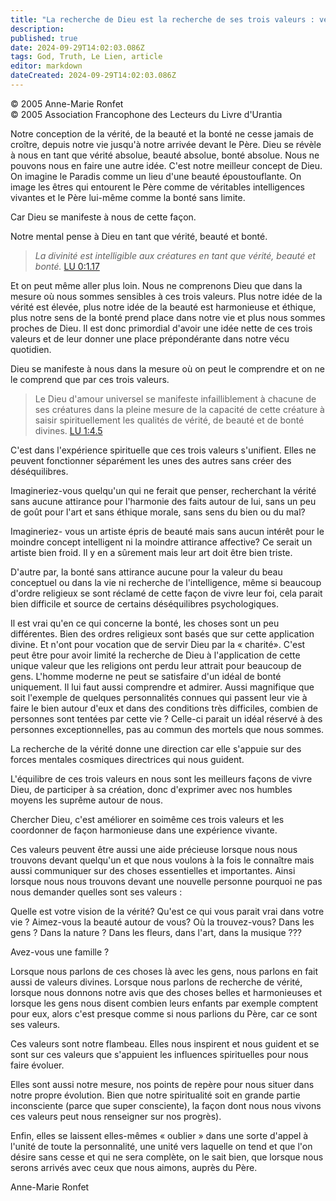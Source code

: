 ```yaml
---
title: "La recherche de Dieu est la recherche de ses trois valeurs : vérité beauté bonté"
description: 
published: true
date: 2024-09-29T14:02:03.086Z
tags: God, Truth, Le Lien, article
editor: markdown
dateCreated: 2024-09-29T14:02:03.086Z
---
```


<p class="v-card v-sheet theme--light grey lighten-3 px-2">© 2005 Anne-Marie Ronfet<br>© 2005 Association Francophone des Lecteurs du Livre d'Urantia</p>

Notre conception de la vérité, de la beauté et la bonté ne cesse jamais de croître, depuis notre vie jusqu'à notre arrivée devant le Père. Dieu se révèle à nous en tant que vérité absolue, beauté absolue, bonté absolue. Nous ne pouvons nous en faire une autre idée. C'est notre meilleur concept de Dieu. On imagine le Paradis comme un lieu d'une beauté époustouflante. On image les êtres qui entourent le Père comme de véritables intelligences vivantes et le Père lui-même comme la bonté sans limite.

Car Dieu se manifeste à nous de cette façon.

Notre mental pense à Dieu en tant que vérité, beauté et bonté.

> _La divinité est intelligible aux créatures en tant que vérité, beauté et bonté._ [LU 0:1.17](/fr/The_Urantia_Book/0#p1_17)

Et on peut même aller plus loin. Nous ne comprenons Dieu que dans la mesure où nous sommes sensibles à ces trois valeurs. Plus notre idée de la vérité est élevée, plus notre idée de la beauté est harmonieuse et éthique, plus notre sens de la bonté prend place dans notre vie et plus nous sommes proches de Dieu. Il est donc primordial d'avoir une idée nette de ces trois valeurs et de leur donner une place prépondérante dans notre vécu quotidien.

Dieu se manifeste à nous dans la mesure où on peut le comprendre et on ne le comprend que par ces trois valeurs.

> Le Dieu d'amour universel se manifeste infailliblement à chacune de ses créatures dans la pleine mesure de la capacité de cette créature à saisir spirituellement les qualités de vérité, de beauté et de bonté divines. [LU 1:4.5](/fr/The_Urantia_Book/1#p4_5)

C'est dans l'expérience spirituelle que ces trois valeurs s'unifient. Elles ne peuvent fonctionner séparément les unes des autres sans créer des déséquilibres.

Imagineriez-vous quelqu'un qui ne ferait que penser, recherchant la vérité sans aucune attirance pour l'harmonie des faits autour de lui, sans un peu de goût pour l'art et sans éthique morale, sans sens du bien ou du mal?

Imagineriez- vous un artiste épris de beauté mais sans aucun intérêt pour le moindre concept intelligent ni la moindre attirance affective? Ce serait un artiste bien froid. Il y en a sûrement mais leur art doit être bien triste.

D'autre par, la bonté sans attirance aucune pour la valeur du beau conceptuel ou dans la vie ni recherche de l'intelligence, même si beaucoup d'ordre religieux se sont réclamé de cette façon de vivre leur foi, cela parait bien difficile et source de certains déséquilibres psychologiques.

Il est vrai qu'en ce qui concerne la bonté, les choses sont un peu différentes. Bien des ordres religieux sont basés que sur cette application divine. Et n'ont pour vocation que de servir Dieu par la « charité». C'est peut être pour avoir limité la recherche de Dieu à l'application de cette unique valeur que les religions ont perdu leur attrait pour beaucoup de gens. L'homme moderne ne peut se satisfaire d'un idéal de bonté uniquement. Il lui faut aussi comprendre et admirer. Aussi magnifique que soit l'exemple de quelques personnalités connues qui passent leur vie à faire le bien autour d'eux et dans des conditions très difficiles, combien de personnes sont tentées par cette vie ? Celle-ci parait un idéal réservé à des personnes exceptionnelles, pas au commun des mortels que nous sommes.

La recherche de la vérité donne une direction car elle s'appuie sur des forces mentales cosmiques directrices qui nous guident.

L'équilibre de ces trois valeurs en nous sont les meilleurs façons de vivre Dieu, de participer à sa création, donc d'exprimer avec nos humbles moyens les suprême autour de nous.

Chercher Dieu, c'est améliorer en soimême ces trois valeurs et les coordonner de façon harmonieuse dans une expérience vivante.

Ces valeurs peuvent être aussi une aide précieuse lorsque nous nous trouvons devant quelqu'un et que nous voulons à la fois le connaître mais aussi communiquer sur des choses essentielles et importantes. Ainsi lorsque nous nous trouvons devant une nouvelle personne pourquoi ne pas nous demander quelles sont ses valeurs :

Quelle est votre vision de la vérité? Qu'est ce qui vous parait vrai dans votre vie ? Aimez-vous la beauté autour de vous? Où la trouvez-vous? Dans les gens ? Dans la nature ? Dans les fleurs, dans l'art, dans la musique ???

Avez-vous une famille ?

Lorsque nous parlons de ces choses là avec les gens, nous parlons en fait aussi de valeurs divines. Lorsque nous parlons de recherche de vérité, lorsque nous donnons notre avis que des choses belles et harmonieuses et lorsque les gens nous disent combien leurs enfants par exemple comptent pour eux, alors c'est presque comme si nous parlions du Père, car ce sont ses valeurs.

Ces valeurs sont notre flambeau. Elles nous inspirent et nous guident et se sont sur ces valeurs que s'appuient les influences spirituelles pour nous faire évoluer.

Elles sont aussi notre mesure, nos points de repère pour nous situer dans notre propre évolution. Bien que notre spiritualité soit en grande partie inconsciente (parce que super consciente), la façon dont nous nous vivons ces valeurs peut nous renseigner sur nos progrès).

Enfin, elles se laissent elles-mêmes « oublier » dans une sorte d'appel à l'unité de toute la personnalité, une unité vers laquelle on tend et que l'on désire sans cesse et qui ne sera complète, on le sait bien, que lorsque nous serons arrivés avec ceux que nous aimons, auprès du Père.

Anne-Marie Ronfet